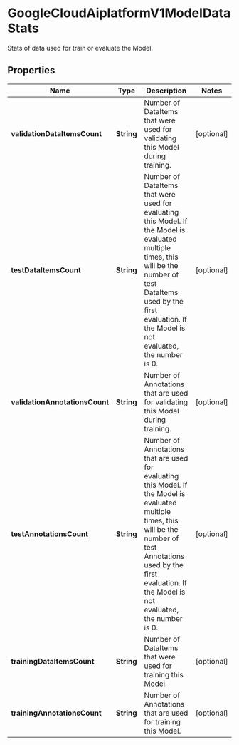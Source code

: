 

# GoogleCloudAiplatformV1ModelDataStats

Stats of data used for train or evaluate the Model.

## Properties

| Name | Type | Description | Notes |
|------------ | ------------- | ------------- | -------------|
|**validationDataItemsCount** | **String** | Number of DataItems that were used for validating this Model during training. |  [optional] |
|**testDataItemsCount** | **String** | Number of DataItems that were used for evaluating this Model. If the Model is evaluated multiple times, this will be the number of test DataItems used by the first evaluation. If the Model is not evaluated, the number is 0. |  [optional] |
|**validationAnnotationsCount** | **String** | Number of Annotations that are used for validating this Model during training. |  [optional] |
|**testAnnotationsCount** | **String** | Number of Annotations that are used for evaluating this Model. If the Model is evaluated multiple times, this will be the number of test Annotations used by the first evaluation. If the Model is not evaluated, the number is 0. |  [optional] |
|**trainingDataItemsCount** | **String** | Number of DataItems that were used for training this Model. |  [optional] |
|**trainingAnnotationsCount** | **String** | Number of Annotations that are used for training this Model. |  [optional] |



